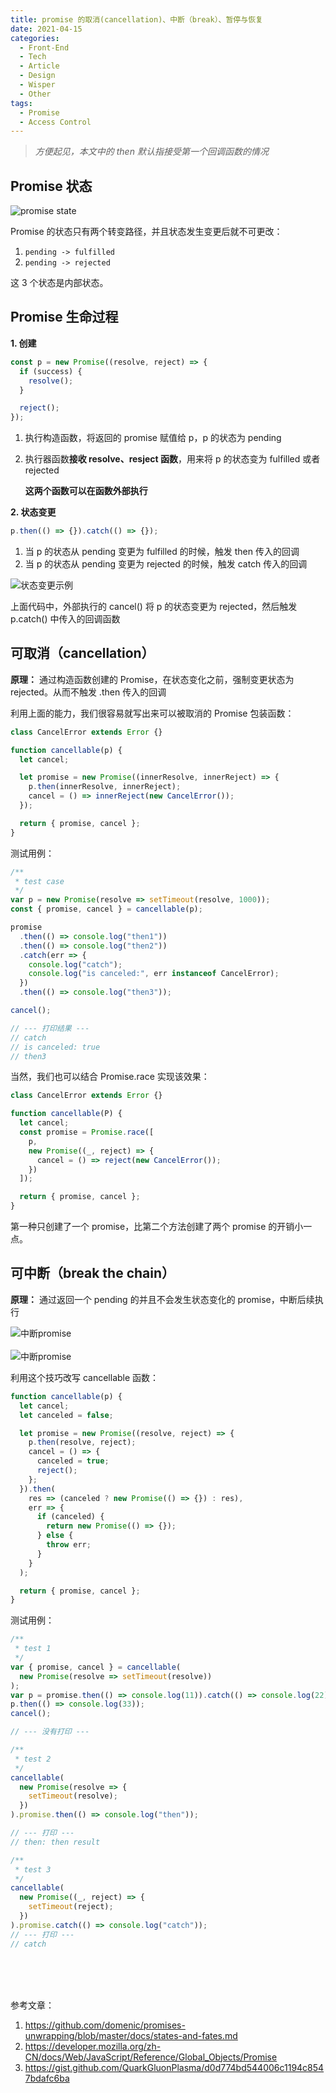 ```yaml
---
title: promise 的取消(cancellation)、中断（break）、暂停与恢复
date: 2021-04-15
categories:
  - Front-End
  - Tech
  - Article
  - Design
  - Wisper
  - Other
tags:
  - Promise
  - Access Control
---
```


> _方便起见，本文中的 then 默认指接受第一个回调函数的情况_

## Promise 状态

![promise state](https://mdn.mozillademos.org/files/8633/promises.png)

Promise 的状态只有两个转变路径，并且状态发生变更后就不可更改：

1. `pending -> fulfilled`
2. `pending -> rejected`

这 3 个状态是内部状态。

## Promise 生命过程

**1. 创建**

```js
const p = new Promise((resolve, reject) => {
  if (success) {
    resolve();
  }

  reject();
});
```

1. 执行构造函数，将返回的 promise 赋值给 p，p 的状态为 pending
2. 执行器函数**接收 resolve、resject 函数**，用来将 p 的状态变为 fulfilled 或者 rejected

   **这两个函数可以在函数外部执行**

**2. 状态变更**

```js
p.then(() => {}).catch(() => {});
```

1. 当 p 的状态从 pending 变更为 fulfilled 的时候，触发 then 传入的回调
2. 当 p 的状态从 pending 变更为 rejected 的时候，触发 catch 传入的回调

<img src="./1.png" alt="状态变更示例" class="half-width-image" >

上面代码中，外部执行的 cancel() 将 p 的状态变更为 rejected，然后触发 p.catch() 中传入的回调函数

## 可取消（cancellation）

**原理：**
通过构造函数创建的 Promise，在状态变化之前，强制变更状态为 rejected。从而不触发 .then 传入的回调

利用上面的能力，我们很容易就写出来可以被取消的 Promise 包装函数：

```js
class CancelError extends Error {}

function cancellable(p) {
  let cancel;

  let promise = new Promise((innerResolve, innerReject) => {
    p.then(innerResolve, innerReject);
    cancel = () => innerReject(new CancelError());
  });

  return { promise, cancel };
}
```

测试用例：

```js
/**
 * test case
 */
var p = new Promise(resolve => setTimeout(resolve, 1000));
const { promise, cancel } = cancellable(p);

promise
  .then(() => console.log("then1"))
  .then(() => console.log("then2"))
  .catch(err => {
    console.log("catch");
    console.log("is canceled:", err instanceof CancelError);
  })
  .then(() => console.log("then3"));

cancel();

// --- 打印结果 ---
// catch
// is canceled: true
// then3
```

当然，我们也可以结合 Promise.race 实现该效果：

```js
class CancelError extends Error {}

function cancellable(P) {
  let cancel;
  const promise = Promise.race([
    p,
    new Promise((_, reject) => {
      cancel = () => reject(new CancelError());
    })
  ]);

  return { promise, cancel };
}
```

第一种只创建了一个 promise，比第二个方法创建了两个 promise 的开销小一点。

## 可中断（break the chain）

**原理：**
通过返回一个 pending 的并且不会发生状态变化的 promise，中断后续执行

<img src="./2.png" alt="中断promise" class="half-width-image" >
<br>
<br>
<img src="./3.png" alt="中断promise" class="half-width-image" >

利用这个技巧改写 cancellable 函数：

```js
function cancellable(p) {
  let cancel;
  let canceled = false;

  let promise = new Promise((resolve, reject) => {
    p.then(resolve, reject);
    cancel = () => {
      canceled = true;
      reject();
    };
  }).then(
    res => (canceled ? new Promise(() => {}) : res),
    err => {
      if (canceled) {
        return new Promise(() => {});
      } else {
        throw err;
      }
    }
  );

  return { promise, cancel };
}
```

测试用例：

```js
/**
 * test 1
 */
var { promise, cancel } = cancellable(
  new Promise(resolve => setTimeout(resolve))
);
var p = promise.then(() => console.log(11)).catch(() => console.log(22));
p.then(() => console.log(33));
cancel();

// --- 没有打印 ---

/**
 * test 2
 */
cancellable(
  new Promise(resolve => {
    setTimeout(resolve);
  })
).promise.then(() => console.log("then"));

// --- 打印 ---
// then: then result

/**
 * test 3
 */
cancellable(
  new Promise((_, reject) => {
    setTimeout(reject);
  })
).promise.catch(() => console.log("catch"));
// --- 打印 ---
// catch
```

<br>
<br>
<br>

参考文章：

1. https://github.com/domenic/promises-unwrapping/blob/master/docs/states-and-fates.md
2. https://developer.mozilla.org/zh-CN/docs/Web/JavaScript/Reference/Global_Objects/Promise
3. https://gist.github.com/QuarkGluonPlasma/d0d774bd544006c1194c8547bdafc6ba

